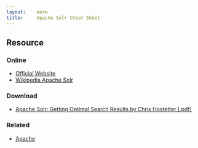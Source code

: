```yaml
---
layout:    more
title:     Apache Solr Cheat Sheet
---
```


<div class="content content-400">
    <div class="board board-326">
        <h2 class="board-title">Resource</h2>
        <div class="board-card">
            <h3 class="board-card-title">Online</h3>
            <ul>
                <li><a href="http://lucene.apache.org/solr/">Official Website</a></li>
                <li><a href="http://en.wikipedia.org/wiki/Apache_Solr">Wikipedia Apache Solr</a></li>
            </ul>
        </div>
        <div class="board-card">
            <h3 class="board-card-title">Download</h3>
            <ul>
                <li><a href="http://refcardz.dzone.com/refcardz/solr-essentials">Apache Solr: Getting Optimal Search Results by Chris Hostetter [.pdf]</a></li>
            </ul>
        </div>
        <div class="board-card">
            <h3 class="board-card-title">Related</h3>
            <ul>
                <li><a href="/apache" title="Apache Cheat Sheet">Apache</a></li>
            </ul>
        </div>
    </div>
</div>
